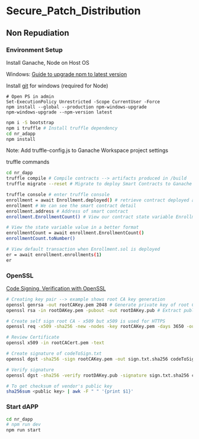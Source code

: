 # Secure_Patch_Distribution
## Non Repudiation
### Environment Setup
Install Ganache, Node on Host OS

Windows:
[Guide to upgrade npm to latest version](https://stackoverflow.com/questions/72401421/message-npm-warn-config-global-global-local-are-deprecated-use-loc)

Install [git](https://git-scm.com/download/win) for windows (required for Node)

```PS
# Open PS in admin
Set-ExecutionPolicy Unrestricted -Scope CurrentUser -Force
npm install --global --production npm-windows-upgrade
npm-windows-upgrade --npm-version latest
```
```bash
npm i -S bootstrap
npm i truffle # Install truffle dependency
cd nr_adapp
npm install
```

Note: Add truffle-config.js to Ganache Workspace project settings

truffle commands
```bash
cd nr_dapp
truffle compile # Compile contracts --> artifacts produced in /build
truffle migrate --reset # Migrate to deploy Smart Contracts to Ganache Network

truffle console # enter truffle console
enrollment = await Enrollment.deployed() # retrieve contract deployed and assign to variable
enrollment # We can see the smart contract detail
enrollment.address # Address of smart contract
enrollment.EnrollmentCount() # View our contract state variable EnrollmentCount

# View the state variable value in a better format
enrollmentCount = await enrollment.EnrollmentCount()
enrollmentCount.toNumber()

# View default transaction when Enrollment.sol is deployed
er = await enrollment.enrollments(1)
er
```
### OpenSSL
[Code Signing, Verification with OpenSSL](https://eclipsesource.com/blogs/2016/09/07/tutorial-code-signing-and-verification-with-openssl/)

```bash
# Creating key pair --> example shows root CA key generation
openssl genrsa -out rootCAKey.pem 2048 # Generate private key of root CA
openssl rsa -in rootDAKey.pem -pubout -out rootDAKey.pub # Extract public key from private key

# Create self sign root CA - x509 but x509 is used for HTTPS
openssl req -x509 -sha256 -new -nodes -key rootCAKey.pem -days 3650 -out rootCACert.pem

# Review Certificate
openssl x509 -in rootCACert.pem -text

# Create signature of codeToSign.txt
openssl dgst -sha256 -sign rootCAKey.pem -out sign.txt.sha256 codeToSign.txt

# Verify signature 
openssl dgst -sha256 -verify rootDAKey.pub -signature sign.txt.sha256 codeToSign.txt

# To get checksum of vendor's public key
sha256sum <public key> | awk -F " " '{print $1}'
```

### Start dAPP
```bash
cd nr_dapp
# npm run dev
npm run start
```
